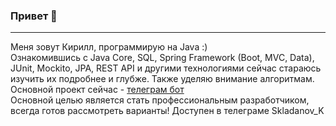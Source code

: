 ### Привет 👋
----  
Меня зовут Кирилл, программирую на Java :)  
Ознакомившись с Java Core, SQL, Spring Framework (Boot, MVC, Data), JUnit, Mockito, JPA, REST API и другими технологиями сейчас стараюсь изучить их подробнее и глубже. Также уделяю внимание алгоритмам. 
Основной проект сейчас - [телеграм бот](https://github.com/KirSkl/VseSvoiSearchBot)  
Основной целью является стать профессиональным разработчиком, всегда готов рассмотреть варианты!
Доступен в телеграме Skladanov_K
<!--
**KirSkl/KirSkl** is a ✨ _special_ ✨ repository because its `README.md` (this file) appears on your GitHub profile.

Here are some ideas to get you started:

- 🔭 I’m currently working on ...
- 🌱 I’m currently learning ...
- 👯 I’m looking to collaborate on ...
- 🤔 I’m looking for help with ...
- 💬 Ask me about ...
- 📫 How to reach me: ...
- 😄 Pronouns: ...
- ⚡ Fun fact: ...
-->
